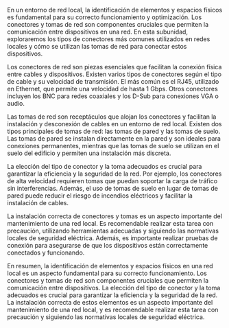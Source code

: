 En un entorno de red local, la identificación de elementos y espacios físicos es fundamental para su correcto funcionamiento y optimización. Los conectores y tomas de red son componentes cruciales que permiten la comunicación entre dispositivos en una red. En esta subunidad, exploraremos los tipos de conectores más comunes utilizados en redes locales y cómo se utilizan las tomas de red para conectar estos dispositivos.

Los conectores de red son piezas esenciales que facilitan la conexión física entre cables y dispositivos. Existen varios tipos de conectores según el tipo de cable y su velocidad de transmisión. El más común es el RJ45, utilizado en Ethernet, que permite una velocidad de hasta 1 Gbps. Otros conectores incluyen los BNC para redes coaxiales y los D-Sub para conexiones VGA o audio.

Las tomas de red son receptáculos que alojan los conectores y facilitan la instalación y desconexión de cables en un entorno de red local. Existen dos tipos principales de tomas de red: las tomas de pared y las tomas de suelo. Las tomas de pared se instalan directamente en la pared y son ideales para conexiones permanentes, mientras que las tomas de suelo se utilizan en el suelo del edificio y permiten una instalación más discreta.

La elección del tipo de conector y la toma adecuados es crucial para garantizar la eficiencia y la seguridad de la red. Por ejemplo, los conectores de alta velocidad requieren tomas que puedan soportar la carga de tráfico sin interferencias. Además, el uso de tomas de suelo en lugar de tomas de pared puede reducir el riesgo de incendios eléctricos y facilitar la instalación de cables.

La instalación correcta de conectores y tomas es un aspecto importante del mantenimiento de una red local. Es recomendable realizar esta tarea con precaución, utilizando herramientas adecuadas y siguiendo las normativas locales de seguridad eléctrica. Además, es importante realizar pruebas de conexión para asegurarse de que los dispositivos están correctamente conectados y funcionando.

En resumen, la identificación de elementos y espacios físicos en una red local es un aspecto fundamental para su correcto funcionamiento. Los conectores y tomas de red son componentes cruciales que permiten la comunicación entre dispositivos. La elección del tipo de conector y la toma adecuados es crucial para garantizar la eficiencia y la seguridad de la red. La instalación correcta de estos elementos es un aspecto importante del mantenimiento de una red local, y es recomendable realizar esta tarea con precaución y siguiendo las normativas locales de seguridad eléctrica.
